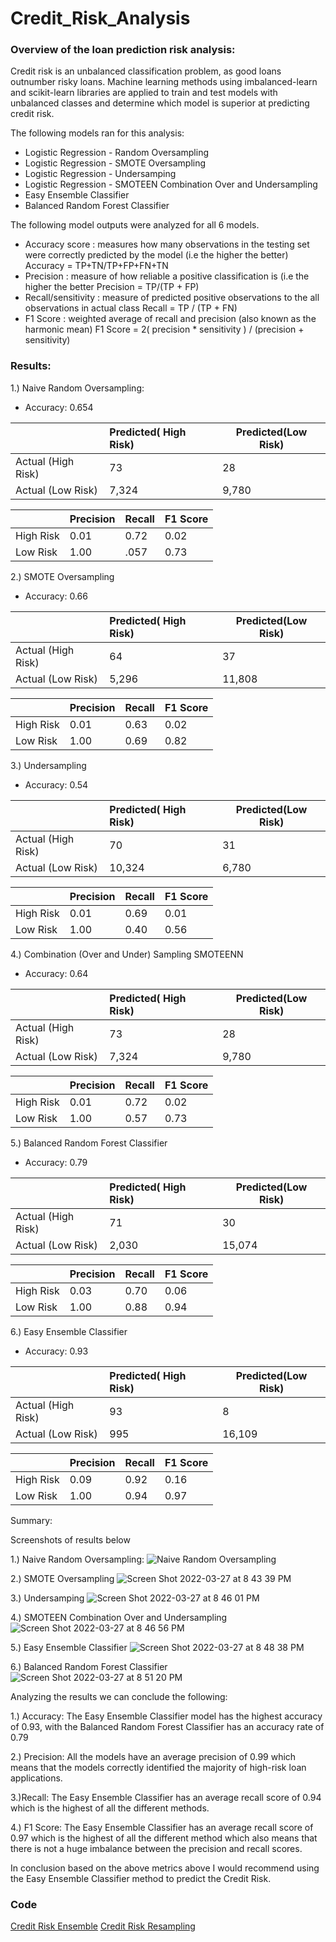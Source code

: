# Credit_Risk_Analysis
### Overview of the loan prediction risk analysis:

Credit risk is an unbalanced classification problem, as good loans outnumber risky loans. Machine learning methods using imbalanced-learn and scikit-learn libraries are applied to train and test models with unbalanced classes and determine which model is superior at predicting credit risk. 

The following models ran for this analysis: 

- Logistic Regression - Random Oversampling
- Logistic Regression - SMOTE Oversampling
- Logistic Regression - Undersamping
- Logistic Regression - SMOTEEN Combination Over and Undersampling
- Easy Ensemble Classifier
- Balanced Random Forest Classifier


The following model outputs were analyzed for all 6 models.

- Accuracy score : measures how many observations in the testing set were correctly predicted by the model (i.e the higher the better)
  Accuracy = TP+TN/TP+FP+FN+TN
- Precision : measure of how reliable a positive classification is (i.e the higher the better
  Precision = TP/(TP + FP)
- Recall/sensitivity : measure of predicted positive observations to the all observations in actual class
  Recall = TP / (TP + FN)
- F1 Score : weighted average of recall and precision (also known as the harmonic mean)
  F1 Score = 2( precision * sensitivity ) / (precision + sensitivity)

### Results:

1.) Naive Random Oversampling:

- Accuracy: 0.654

|  |Predicted( High Risk)| Predicted(Low Risk)|
| :---         |      :---      |       ---  |
| Actual (High Risk)|73   | 28  |
| Actual (Low Risk)| 7,324 | 9,780


|             | Precision | Recall | F1 Score|
| :---        |     :--- |    :---   |:---    |
| High Risk   | 0.01    | 0.72  |0.02
| Low Risk    | 1.00     | .057    | 0.73

2.) SMOTE Oversampling

- Accuracy: 0.66
 
|  |Predicted( High Risk)| Predicted(Low Risk)|
| :---         |      :---      |       ---  |
| Actual (High Risk)|64   | 37  |
| Actual (Low Risk)| 5,296  | 11,808


|             | Precision | Recall | F1 Score|
| :---        |     :--- |    :---   |:---    |
| High Risk   |   0.01  | 0.63   | 0.02 |
| Low Risk    |    1.00  | 0.69    | 0.82|


3.) Undersampling

- Accuracy: 0.54

|  |Predicted( High Risk)| Predicted(Low Risk)|
| :---         |      :---      |       ---  |
| Actual (High Risk)|70   | 31  |
| Actual (Low Risk)| 10,324  | 6,780|

|             | Precision | Recall | F1 Score|
| :---        |     :--- |    :---   |:---    |
| High Risk   | 0.01    | 0.69  | 0.01 |
| Low Risk    |  1.00   |  0.40   | 0.56|1

4.) Combination (Over and Under) Sampling SMOTEENN

- Accuracy: 0.64

|  |Predicted( High Risk)| Predicted(Low Risk)|
| :---         |      :---      |       ---  |
| Actual (High Risk)|73 | 28 |
| Actual (Low Risk)| 7,324 | 9,780 |


|             | Precision | Recall | F1 Score|
| :---        |     :--- |    :---   |:---    |
| High Risk   |   0.01  | 0.72  | 0.02|
| Low Risk    |    1.00  | 0.57 |0.73|

5.) Balanced Random Forest Classifier
- Accuracy: 0.79

|  |Predicted( High Risk)| Predicted(Low Risk)|
| :---         |      :---      |       ---  |
| Actual (High Risk)|71   | 30  |
| Actual (Low Risk)| 2,030  | 15,074

|             | Precision | Recall | F1 Score|
| :---        |     :--- |    :---   |:---    |
| High Risk   |  0.03   | 0.70   | 0.06|
| Low Risk    |   1.00   | 0.88    | 0.94|

6.) Easy Ensemble Classifier
- Accuracy: 0.93

|  |Predicted( High Risk)| Predicted(Low Risk)|
| :---         |      :---      |       ---  |
| Actual (High Risk)|93 | 8 |
| Actual (Low Risk)| 995 | 16,109 |

|             | Precision | Recall | F1 Score|
| :---        |     :--- |    :---   |:---    |
| High Risk   |   0.09  | 0.92  | 0.16|
| Low Risk    |    1.00  | 0.94 |0.97|


Summary:

Screenshots of results below


1.) Naive Random Oversampling:
![Naive Random Oversampling](https://user-images.githubusercontent.com/93900628/160312317-b8863a91-b298-42df-bd84-f94d13700653.png)

2.) SMOTE Oversampling
![Screen Shot 2022-03-27 at 8 43 39 PM](https://user-images.githubusercontent.com/93900628/160312628-13a2de46-592f-4d51-87e0-fc14cc3f0557.png)

3.) Undersamping
![Screen Shot 2022-03-27 at 8 46 01 PM](https://user-images.githubusercontent.com/93900628/160312839-38b58e6b-55ea-4e88-b687-9f0889058214.png)

4.) SMOTEEN Combination Over and Undersampling
![Screen Shot 2022-03-27 at 8 46 56 PM](https://user-images.githubusercontent.com/93900628/160312900-21986cb1-e4ca-4ee2-a690-c545e985e8cb.png)

5.) Easy Ensemble Classifier
![Screen Shot 2022-03-27 at 8 48 38 PM](https://user-images.githubusercontent.com/93900628/160313010-1819f1f6-408c-459f-ba39-8b03b531309b.png)

6.) Balanced Random Forest Classifier
![Screen Shot 2022-03-27 at 8 51 20 PM](https://user-images.githubusercontent.com/93900628/160313289-157be44c-d4f0-4104-b0fa-3519922f4483.png)


Analyzing the results we can conclude the following:

1.) Accuracy: The Easy Ensemble Classifier model has the highest accuracy of 0.93, with the Balanced Random Forest Classifier has an accuracy rate of 0.79

2.) Precision: All the models have an average precision of 0.99 which means that the models correctly identified the majority of high-risk loan applications.

3.)Recall: The Easy Ensemble Classifier has an average recall score of 0.94 which is the highest of all the different methods.

4.) F1 Score: The Easy Ensemble Classifier has an average recall score of 0.97 which is the highest of all the different method which also means that there is not a huge imbalance between the precision and recall scores.

In conclusion based on the above metrics above I would recommend using the Easy Ensemble Classifier method to predict the Credit Risk.


### Code

[Credit Risk Ensemble](https://github.com/java2509/Credit_Risk_Analysis/blob/main/credit_risk_ensemble.ipynb)
[Credit Risk Resampling](https://github.com/java2509/Credit_Risk_Analysis/blob/main/credit_risk_resampling.ipynb)

